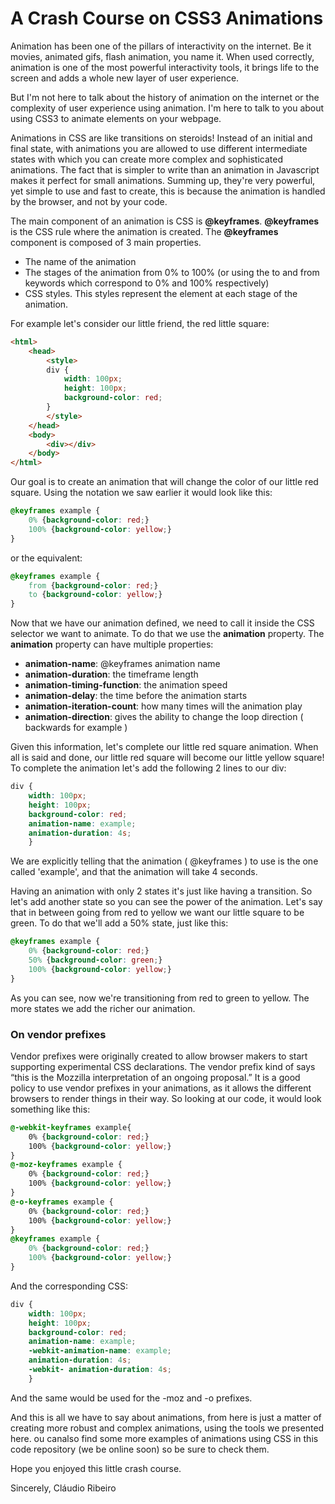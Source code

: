 # A Crash Course on CSS3 Animations

Animation has been one of the pillars of interactivity on the internet. Be it movies, animated gifs, flash animation, you name it. When used correctly, animation is one of the most powerful interactivity tools, it brings life to the screen and adds a whole new layer of user experience.

But I'm not here to talk about the history of animation on the internet or the complexity of user experience using animation. I'm here to talk to you about using CSS3 to animate elements on your webpage.

Animations in CSS are like transitions on steroids! Instead of an initial and final state, with animations you are allowed to use different intermediate states with which you can create more complex and sophisticated animations.
The fact that is simpler to write than an animation in Javascript makes it perfect for small animations. Summing up, they're very powerful, yet simple to use and fast to create, this is because the animation is handled by the browser, 
and not by your code.

The main component of an animation is CSS is **@keyframes**. **@keyframes** is the CSS rule where the animation is created. The **@keyframes** component is composed of 3 main properties.

* The name of the animation
* The stages of the animation from 0% to 100% (or using the to and from keywords which correspond to 0% and 100% respectively)
* CSS styles. This styles represent the element at each stage of the animation.
	
For example let's consider our little friend, the red little square:

```html
<html>
    <head>
        <style> 
        div {
            width: 100px;
            height: 100px;
            background-color: red;
        }
        </style>
    </head>
    <body>
        <div></div>
    </body>
</html>
```

Our goal is to create an animation that will change the color of our little red square. Using the notation we saw earlier it would look like this:

```css
@keyframes example {
    0% {background-color: red;}
    100% {background-color: yellow;}
}
```
or the equivalent:

```css
@keyframes example {
    from {background-color: red;}
    to {background-color: yellow;}
}
```

Now that we have our animation defined, we need to call it inside the CSS selector we want to animate. To do that we use the **animation** property. The **animation** property can have multiple properties:

* **animation-name**: @keyframes animation name
* **animation-duration**: the timeframe length
* **animation-timing-function**: the animation speed
* **animation-delay**: the time before the animation starts
* **animation-iteration-count**: how many times will the animation play
* **animation-direction**: gives the ability to change the loop direction ( backwards for example )
	
Given this information, let's complete our little red square animation. When all is said and done, our little red square will become our little yellow square! 
To complete the animation let's add the following 2 lines to our div:

```css
div {
    width: 100px;
    height: 100px;
    background-color: red;
    animation-name: example;
    animation-duration: 4s;
    }
```
	
We are explicitly telling that the animation ( @keyframes ) to use is the one called 'example', and that the animation will take 4 seconds.

Having an animation with only 2 states it's just like having a transition. So let's add another state so you can see the power of the animation. 
Let's say that in between going from red to yellow we want our little square to be green. To do that we'll add a 50% state, just like this:

```css
@keyframes example {
    0% {background-color: red;}
    50% {background-color: green;}
    100% {background-color: yellow;}
}
```

As you can see, now we're transitioning from red to green to yellow. The more states we add the richer our animation.

### On vendor prefixes
Vendor prefixes were originally created to allow browser makers to start supporting experimental CSS declarations. The vendor prefix kind of says “this is the Mozzilla interpretation of an ongoing proposal.”
It is a good policy to use vendor prefixes in your animations, as it allows the different browsers to render things in their way. So looking at our code, it would look something like this:

```css
@-webkit-keyframes example{
    0% {background-color: red;}
    100% {background-color: yellow;}
}
@-moz-keyframes example {
    0% {background-color: red;}
    100% {background-color: yellow;}
}
@-o-keyframes example {
    0% {background-color: red;}
    100% {background-color: yellow;}
}
@keyframes example {
    0% {background-color: red;}
    100% {background-color: yellow;}
}
```
And the corresponding CSS:

```css
div {
    width: 100px;
    height: 100px;
    background-color: red;
    animation-name: example;
    -webkit-animation-name: example;
    animation-duration: 4s;
    -webkit- animation-duration: 4s;
    }
```
And the same would be used for the -moz and -o prefixes.

And this is all we have to say about animations, from here is just a matter of creating more robust and complex animations, using the tools we presented here. ou canalso find some more examples of animations using CSS in this code repository (we be online soon) so be sure to check them.

Hope you enjoyed this little crash course.

Sincerely,
Cláudio Ribeiro

